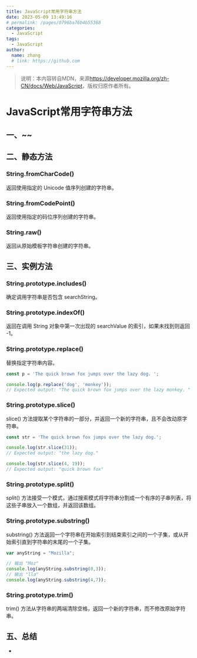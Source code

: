 ```yaml
---
title: JavaScript常用字符串方法
date: 2023-05-09 13:49:16
# permalink: /pages/0796ba76b4b55368
categories:
  - JavaScript
tags:
  - JavaScript
author:
  name: zhang
  # link: https://github.com
---
```


> 说明：本内容转自MDN，来源<https://developer.mozilla.org/zh-CN/docs/Web/JavaScript>，版权归原作者所有。

# JavaScript常用字符串方法

## 一、~~

### 

## 二、静态方法

### String.fromCharCode()
返回使用指定的 Unicode 值序列创建的字符串。

### String.fromCodePoint()
返回使用指定的码位序列创建的字符串。

### String.raw()
返回从原始模板字符串创建的字符串。

## 三、实例方法

### String.prototype.includes()
确定调用字符串是否包含 searchString。

### String.prototype.indexOf()
返回在调用 String 对象中第一次出现的 searchValue 的索引，如果未找到则返回 -1。

### String.prototype.replace()
替换指定字符串内容。

```js
const p = 'The quick brown fox jumps over the lazy dog. ';

console.log(p.replace('dog', 'monkey'));
// Expected output: "The quick brown fox jumps over the lazy monkey. "
```

### String.prototype.slice()
slice() 方法提取某个字符串的一部分，并返回一个新的字符串，且不会改动原字符串。
```js
const str = 'The quick brown fox jumps over the lazy dog.';

console.log(str.slice(31));
// Expected output: "the lazy dog."

console.log(str.slice(4, 19));
// Expected output: "quick brown fox"
```

### String.prototype.split()
split() 方法接受一个模式，通过搜索模式将字符串分割成一个有序的子串列表，将这些子串放入一个数组，并返回该数组。

### String.prototype.substring()
substring() 方法返回一个字符串在开始索引到结束索引之间的一个子集，或从开始索引直到字符串的末尾的一个子集。
```js
var anyString = "Mozilla";

// 输出 "Moz"
console.log(anyString.substring(0,3));
// 输出 "lla"
console.log(anyString.substring(4,7));
```

### String.prototype.trim()
trim() 方法从字符串的两端清除空格，返回一个新的字符串，而不修改原始字符串。


## 五、总结

* 

